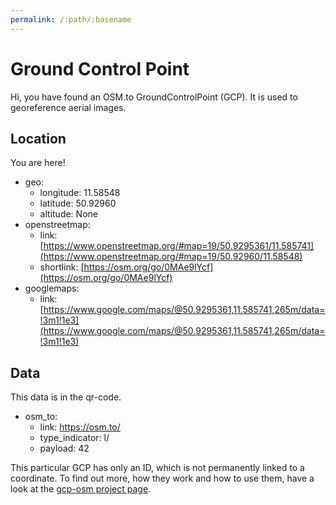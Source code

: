 ```yaml
---
permalink: /:path/:basename
---
```


# Ground Control Point

Hi, you have found an OSM.to GroundControlPoint (GCP). It is used to georeference aerial images.

## Location

You are here!

  * geo:
    * longitude: 11.58548
    * latitude: 50.92960
    * altitude: None
  * openstreetmap:
    * link: [https://www.openstreetmap.org/#map=19/50.9295361/11.585741](https://www.openstreetmap.org/#map=19/50.92960/11.58548)
    * shortlink: [https://osm.org/go/0MAe9lYcf](https://osm.org/go/0MAe9lYcf)
  * googlemaps:
    * link: [https://www.google.com/maps/@50.9295361,11.585741,265m/data=!3m1!1e3](https://www.google.com/maps/@50.9295361,11.585741,265m/data=!3m1!1e3)

## Data

This data is in the qr-code.

  * osm_to:
    * link: https://osm.to/
    * type_indicator: l/
    * payload: 42
	

This particular GCP has only an ID, which is not permanently linked to a coordinate. To find out more, how they work and how to use them, have a look at the [gcp-osm project page](https://github.com/aerospaceresearch/gcp-osm).
